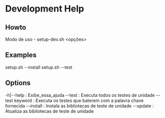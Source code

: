 # Development Help

## Howto

Modo de uso - setup-dev.sh <opções>

## Examples

setup.sh --install 
setup.sh --test

## Options

-h|--help          : Exibe_essa_ajuda
--test             : Executa todos os testes de unidade
--test keyword     : Executa os testes que baterem com a palavra chave fornecida
--install          : Instala as bibliotecas de teste de unidade
--update           : Atualiza as bibliotecas de teste de unidade

